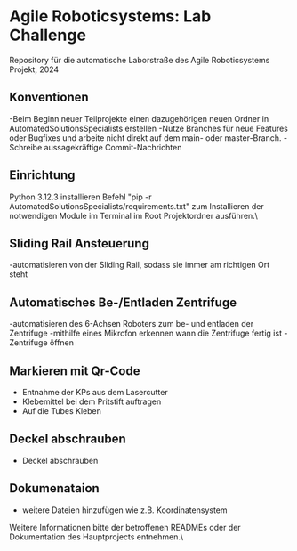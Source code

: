 # Agile Roboticsystems: Lab Challenge

Repository für die automatische Laborstraße des Agile Roboticsystems Projekt, 2024

## Konventionen
-Beim Beginn neuer Teilprojekte einen dazugehörigen neuen Ordner in AutomatedSolutionsSpecialists erstellen
-Nutze Branches für neue Features oder Bugfixes und arbeite nicht direkt auf dem main- oder master-Branch.
-Schreibe aussagekräftige Commit-Nachrichten

## Einrichtung
Python 3.12.3 installieren
Befehl "pip -r AutomatedSolutionsSpecialists/requirements.txt" zum Installieren der notwendigen Module im Terminal im Root Projektordner ausführen.\

## Sliding Rail Ansteuerung
-automatisieren von der Sliding Rail, sodass sie immer am richtigen Ort steht

## Automatisches Be-/Entladen Zentrifuge
-automatisieren des 6-Achsen Roboters zum be- und entladen der Zentrifuge
-mithilfe eines Mikrofon erkennen wann die Zentrifuge fertig ist
-Zentrifuge öffnen

## Markieren mit Qr-Code
- Entnahme der KPs aus dem Lasercutter
- Klebemittel bei dem Pritstift auftragen
- Auf die Tubes Kleben

## Deckel abschrauben
- Deckel abschrauben

## Dokumenataion
- weitere Dateien hinzufügen wie z.B. Koordinatensystem


Weitere Informationen bitte der betroffenen READMEs oder der Dokumentation des Hauptprojects entnehmen.\


